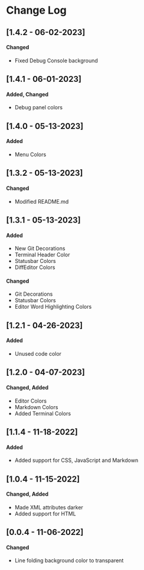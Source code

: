 # Change Log

## [1.4.2 - 06-02-2023]
#### Changed

- Fixed Debug Console background

## [1.4.1 - 06-01-2023]
#### Added, Changed

- Debug panel colors

## [1.4.0 - 05-13-2023]
#### Added

- Menu Colors

## [1.3.2 - 05-13-2023]
#### Changed

- Modified README.md

## [1.3.1 - 05-13-2023]
#### Added

- New Git Decorations
- Terminal Header Color
- Statusbar Colors
- DiffEditor Colors

#### Changed

- Git Decorations
- Statusbar Colors
- Editor Word Highlighting Colors

## [1.2.1 - 04-26-2023]
#### Added

- Unused code color

## [1.2.0 - 04-07-2023]
#### Changed, Added

- Editor Colors
- Markdown Colors
- Added Terminal Colors

## [1.1.4 - 11-18-2022]
#### Added

- Added support for CSS, JavaScript and Markdown

## [1.0.4 - 11-15-2022]
#### Changed, Added

- Made XML attributes darker
- Added support for HTML

## [0.0.4 - 11-06-2022]
#### Changed

- Line folding background color to transparent
